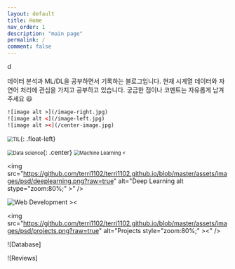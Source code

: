 ```yaml
---
layout: default
title: Home
nav_order: 1
description: "main page"
permalink: /
comment: false
---
```


d

데이터 분석과 ML/DL을 공부하면서 기록하는 블로그입니다. 현재 시계열 데이터와 자연어 처리에 관심을 가지고 공부하고 있습니다. 궁금한 점이나 코멘트는 자유롭게 남겨 주세요 :smiley:

```html
![image alt >](/image-right.jpg)
![image alt <](/image-left.jpg)
![image alt ><](/center-image.jpg)
```

<img src="https://github.com/terri1102/terri1102.github.io/blob/master/assets/images/psd/retrospective.png?raw=true" alt="TIL" style="zoom:80%;" />{: .float-left}

<img src="https://github.com/terri1102/terri1102.github.io/blob/master/assets/images/psd/datascience.png?raw=true" alt="Data science" style="zoom:80%;" />{: .center}
<img src="https://github.com/terri1102/terri1102.github.io/blob/master/assets/images/psd/machinelearning.png?raw=true" alt="Machine Learning <" style="zoom:80%;" />

<img src="https://github.com/terri1102/terri1102.github.io/blob/master/assets/images/psd/deeplearning.png?raw=true" alt="Deep Learning alt stype="zoom:80%;" >" />



![Web Development ><](https://github.com/terri1102/terri1102.github.io/blob/master/assets/images/psd/webdevelopment.png?raw=true)

<img src="https://github.com/terri1102/terri1102.github.io/blob/master/assets/images/psd/projects.png?raw=true" alt="Projects style="zoom:80%;"  ><" />

![Database]

![Reviews]



